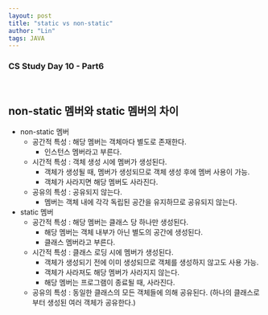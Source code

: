 ```yaml
---
layout: post
title: "static vs non-static"
author: "Lin"
tags: JAVA
---
```

### CS Study Day 10 - Part6

<br>

## non-static 멤버와 static 멤버의 차이

- non-static 멤버
  - 공간적 특성 : 해당 멤버는 객체마다 별도로 존재한다.
    - 인스턴스 멤버라고 부른다.
  - 시간적 특성 : 객체 생성 시에 멤버가 생성된다.
    - 객체가 생성될 때, 멤버가 생성되므로 객체 생성 후에 멤버 사용이 가능.
    - 객체가 사라지면 해당 멤버도 사라진다.
  - 공유의 특성 : 공유되지 않는다.
    - 멤버는 객체 내에 각각 독립된 공간을 유지하므로 공유되지 않는다.
- static 멤버
  - 공간적 특성 : 해당 멤버는 클래스 당 하나만 생성된다.
    - 해당 멤버는 객체 내부가 아닌 별도의 공간에 생성된다.
    - 클래스 멤버라고 부른다.
  - 시간적 특성 : 클래스 로딩 시에 멤버가 생성된다.
    - 객체가 생성되기 전에 이미 생성되므로 객체를 생성하지 않고도 사용 가능.
    - 객체가 사라져도 해당 멤버가 사라지지 않는다.
    - 해당 멤버는 프로그램이 종료될 때, 사라진다.
  - 공유의 특성 : 동일한 클래스의 모든 객체들에 의해 공유된다. (하나의 클래스로부터 생성된 여러 객체가 공유한다.)
